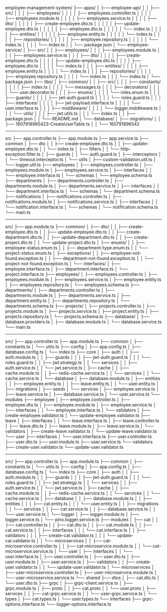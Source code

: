 employee-management-system/
├── apps/
│   ├── employee-api/
│   │   ├── src/
│   │   │   ├── employees/
│   │   │   │   ├── employees.controller.ts
│   │   │   │   ├── employees.module.ts
│   │   │   │   ├── employees.service.ts
│   │   │   │   ├── dto/
│   │   │   │   │   ├── create-employee.dto.ts
│   │   │   │   │   ├── update-employee.dto.ts
│   │   │   │   │   ├── employee.dto.ts
│   │   │   │   │   └── index.ts
│   │   │   │   ├── entities/
│   │   │   │   │   ├── employee.entity.ts
│   │   │   │   │   └── index.ts
│   │   │   │   ├── repositories/
│   │   │   │   │   ├── employee.repository.ts
│   │   │   │   │   └── index.ts
│   │   │   │   └── index.ts
│   │   └── package.json
│   └── employee-service/
│       ├── src/
│       │   ├── employees/
│       │   │   ├── employees.module.ts
│       │   │   ├── employees.service.ts
│       │   │   ├── dto/
│       │   │   │   ├── create-employee.dto.ts
│       │   │   │   ├── update-employee.dto.ts
│       │   │   │   ├── employee.dto.ts
│       │   │   │   └── index.ts
│       │   │   ├── entities/
│       │   │   │   ├── employee.entity.ts
│       │   │   │   └── index.ts
│       │   │   ├── repositories/
│       │   │   │   ├── employee.repository.ts
│       │   │   │   └── index.ts
│       │   │   └── index.ts
│       └── package.json
├── libs/
│   ├── common/
│   │   ├── src/
│   │   │   ├── constants/
│   │   │   │   ├── index.ts
│   │   │   │   └── messages.ts
│   │   │   ├── decorators/
│   │   │   │   └── user.decorator.ts
│   │   │   ├── enums/
│   │   │   │   └── roles.enum.ts
│   │   │   ├── guards/
│   │   │   │   ├── jwt-auth.guard.ts
│   │   │   │   └── roles.guard.ts
│   │   │   ├── interfaces/
│   │   │   │   ├── jwt-payload.interface.ts
│   │   │   │   └── user.interface.ts
│   │   │   ├── middleware/
│   │   │   │   └── logger.middleware.ts
│   │   │   └── utils/
│   │   │       ├── jwt.utils.ts
│   │   │       └── index.ts
│   │   ├── package.json
│   │   └── README.md
│   └── database/
│       ├── migrations/
│       │   ├── 1607918965423-CreateUserTable.ts
│       │   └── 160791896542


----------------------------------------------

src
├── app.controller.ts
├── app.module.ts
├── app.service.ts
├── common
│   ├── dto
│   │   ├── create-employee.dto.ts
│   │   ├── update-employee.dto.ts
│   │   └── index.ts
│   ├── filters
│   │   └── http-exception.filter.ts
│   ├── guards
│   │   └── auth.guard.ts
│   ├── interceptors
│   │   └── timeout.interceptor.ts
│   └── utils
│       ├── custom-validation.util.ts
│       └── logger.util.ts
├── employees
│   ├── employees.controller.ts
│   ├── employees.module.ts
│   ├── employees.service.ts
│   ├── interfaces
│   │   └── employee.interface.ts
│   └── schemas
│       └── employee.schema.ts
├── departments
│   ├── departments.controller.ts
│   ├── departments.module.ts
│   ├── departments.service.ts
│   ├── interfaces
│   │   └── department.interface.ts
│   └── schemas
│       └── department.schema.ts
├── notifications
│   ├── notifications.controller.ts
│   ├── notifications.module.ts
│   ├── notifications.service.ts
│   ├── interfaces
│   │   └── notification.interface.ts
│   └── schemas
│       └── notification.schema.ts
└── main.ts

-------------------------------------------------


src/
├── app.module.ts
├── common/
│   ├── dto/
│   │   ├── create-employee.dto.ts
│   │   ├── update-employee.dto.ts
│   │   ├── create-department.dto.ts
│   │   ├── update-department.dto.ts
│   │   ├── create-project.dto.ts
│   │   └── update-project.dto.ts
│   ├── enums/
│   │   ├── employee-status.enum.ts
│   │   ├── department-type.enum.ts
│   │   └── project-status.enum.ts
│   ├── exceptions/
│   │   ├── employee-not-found.exception.ts
│   │   ├── department-not-found.exception.ts
│   │   └── project-not-found.exception.ts
│   └── interfaces/
│       ├── employee.interface.ts
│       ├── department.interface.ts
│       └── project.interface.ts
├── employees/
│   ├── employees.controller.ts
│   ├── employees.module.ts
│   ├── employees.service.ts
│   ├── employee.entity.ts
│   ├── employees.repository.ts
│   └── employees.schema.ts
├── departments/
│   ├── departments.controller.ts
│   ├── departments.module.ts
│   ├── departments.service.ts
│   ├── department.entity.ts
│   ├── departments.repository.ts
│   └── departments.schema.ts
├── projects/
│   ├── projects.controller.ts
│   ├── projects.module.ts
│   ├── projects.service.ts
│   ├── project.entity.ts
│   ├── projects.repository.ts
│   └── projects.schema.ts
├── database/
│   ├── database.providers.ts
│   ├── database.module.ts
│   └── database.service.ts
└── main.ts

--------------------------------------------


src/
├── app.controller.ts
├── app.module.ts
├── common
│   ├── constants.ts
│   └── utils.ts
├── config
│   ├── app.config.ts
│   ├── database.config.ts
│   └── index.ts
├── core
│   ├── auth
│   │   ├── auth.module.ts
│   │   ├── guards
│   │   │   ├── jwt-auth.guard.ts
│   │   │   └── roles.guard.ts
│   │   ├── jwt.strategy.ts
│   │   └── services
│   │       ├── auth.service.ts
│   │       └── jwt.service.ts
│   ├── cache
│   │   ├── cache.module.ts
│   │   ├── redis-cache.service.ts
│   │   └── services
│   │       └── cache.service.ts
│   └── database
│       ├── database.module.ts
│       ├── entities
│       │   ├── employee.entity.ts
│       │   ├── leave.entity.ts
│       │   └── user.entity.ts
│       ├── migrations
│       ├── seeds
│       └── services
│           ├── employee.service.ts
│           ├── leave.service.ts
│           ├── database.service.ts
│           └── user.service.ts
└── modules
    ├── employee
    │   ├── employee.controller.ts
    │   ├── employee.dto.ts
    │   ├── employee.module.ts
    │   ├── employee.service.ts
    │   ├── interfaces
    │   │   └── employee.interface.ts
    │   └── validators
    │       ├── create-employee.validator.ts
    │       └── update-employee.validator.ts
    ├── leave
    │   ├── interfaces
    │   │   └── leave.interface.ts
    │   ├── leave.controller.ts
    │   ├── leave.dto.ts
    │   ├── leave.module.ts
    │   ├── leave.service.ts
    │   └── validators
    │       ├── create-leave.validator.ts
    │       └── update-leave.validator.ts
    └── user
        ├── interfaces
        │   └── user.interface.ts
        ├── user.controller.ts
        ├── user.dto.ts
        ├── user.module.ts
        ├── user.service.ts
        └── validators
            ├── create-user.validator.ts
            └── update-user.validator.ts


----------------------------------------------------------------

src/
├── app.controller.ts
├── app.module.ts
├── common
│   ├── constants.ts
│   └── utils.ts
├── config
│   ├── app.config.ts
│   ├── database.config.ts
│   └── index.ts
├── core
│   ├── auth
│   │   ├── auth.module.ts
│   │   ├── guards
│   │   │   ├── jwt-auth.guard.ts
│   │   │   └── roles.guard.ts
│   │   ├── jwt.strategy.ts
│   │   └── services
│   │       ├── auth.service.ts
│   │       └── jwt.service.ts
│   ├── cache
│   │   ├── cache.module.ts
│   │   ├── redis-cache.service.ts
│   │   └── services
│   │       └── cache.service.ts
│   ├── database
│   │   ├── database.module.ts
│   │   ├── entities
│   │   │   ├── cat.entity.ts
│   │   │   └── user.entity.ts
│   │   ├── migrations
│   │   └── services
│   │       ├── cat.service.ts
│   │       ├── database.service.ts
│   │       └── user.service.ts
│   └── logger
│       ├── logger.module.ts
│       ├── logger.service.ts
│       └── pino.logger.service.ts
├── modules
│   ├── cat
│   │   ├── cat.controller.ts
│   │   ├── cat.dto.ts
│   │   ├── cat.module.ts
│   │   ├── cat.service.ts
│   │   ├── interfaces
│   │   │   └── cat.interface.ts
│   │   ├── validators
│   │   │   ├── create-cat.validator.ts
│   │   │   └── update-cat.validator.ts
│   │   └── microservices
│   │       ├── cat-microservice.controller.ts
│   │       ├── cat-microservice.module.ts
│   │       └── cat-microservice.service.ts
│   └── user
│       ├── interfaces
│       │   └── user.interface.ts
│       ├── user.controller.ts
│       ├── user.dto.ts
│       ├── user.module.ts
│       ├── user.service.ts
│       ├── validators
│       │   ├── create-user.validator.ts
│       │   └── update-user.validator.ts
│       └── microservices
│           ├── user-microservice.controller.ts
│           ├── user-microservice.module.ts
│           └── user-microservice.service.ts
└── shared
    ├── dtos
    │   ├── cat.dto.ts
    │   └── user.dto.ts
    ├── grpc
    │   ├── grpc-client.service.ts
    │   ├── grpc.module.ts
    │   ├── proto
    │   │   ├── cat.proto
    │   │   └── user.proto
    │   ├── services
    │   │   ├── cat-grpc.service.ts
    │   │   └── user-grpc.service.ts
    │   └── types
    │       ├── cat.types.ts
    │       └── user.types.ts
    └── interfaces
        ├── grpc-options.interface.ts
        └── logger-options.interface.ts
